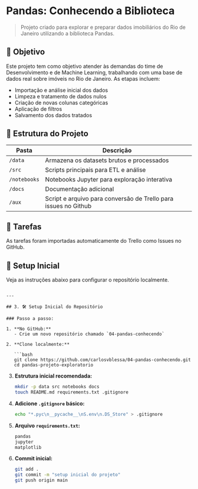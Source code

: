 # Pandas: Conhecendo a Biblioteca

> Projeto criado para explorar e preparar dados imobiliários do Rio de Janeiro utilizando a biblioteca Pandas.

## 🎯 Objetivo

Este projeto tem como objetivo atender às demandas do time de Desenvolvimento e de Machine Learning, trabalhando com uma base de dados real sobre imóveis no Rio de Janeiro. As etapas incluem:

- Importação e análise inicial dos dados
- Limpeza e tratamento de dados nulos
- Criação de novas colunas categóricas
- Aplicação de filtros
- Salvamento dos dados tratados

## 🧩 Estrutura do Projeto

| Pasta | Descrição |
|-------|-----------|
| `/data` | Armazena os datasets brutos e processados |
| `/src` | Scripts principais para ETL e análise |
| `/notebooks` | Notebooks Jupyter para exploração interativa |
| `/docs` | Documentação adicional |
| `/aux` | Script e arquivo para conversão de Trello para issues no Github |

## 📌 Tarefas

As tarefas foram importadas automaticamente do Trello como Issues no GitHub.

## 🚀 Setup Inicial

Veja as instruções abaixo para configurar o repositório localmente.
```

---

## 3. 🛠️ Setup Inicial do Repositório

### Passo a passo:

1. **No GitHub:**
   - Crie um novo repositório chamado `04-pandas-conhecendo`

2. **Clone localmente:**

   ```bash
   git clone https://github.com/carlosvblessa/04-pandas-conhecendo.git
   cd pandas-projeto-exploratorio
   ```

3. **Estrutura inicial recomendada:**

   ```bash
   mkdir -p data src notebooks docs
   touch README.md requirements.txt .gitignore
   ```

4. **Adicione `.gitignore` básico:**

   ```bash
   echo "*.pyc\n__pycache__\nS.env\n.DS_Store" > .gitignore
   ```

5. **Arquivo `requirements.txt`:**

   ```txt
   pandas
   jupyter
   matplotlib
   ```

6. **Commit inicial:**

   ```bash
   git add .
   git commit -m "setup inicial do projeto"
   git push origin main
   ```
